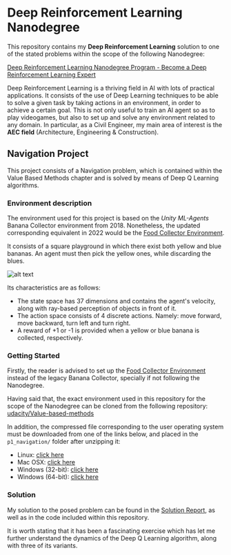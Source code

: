 # Deep Reinforcement Learning Nanodegree

This repository contains my **Deep Reinforcement Learning** solution to one of 
the stated problems within the scope of the following Nanodegree:

[Deep Reinforcement Learning Nanodegree Program - Become a Deep Reinforcement Learning Expert](https://www.udacity.com/course/deep-reinforcement-learning-nanodegree--nd893)



Deep Reinforcement Learning is a thriving field in AI with lots of practical 
applications. It consists of the use of Deep Learning techniques to be able to
solve a given task by taking actions in an environment, in order to achieve a 
certain goal. This is not only useful to train an AI agent so as to play videogames, 
but also to set up and solve any environment related to any domain. In particular, 
as a Civil Engineer, my main area of interest is the **AEC field** (Architecture, 
Engineering & Construction).

## Navigation Project

This project consists of a Navigation problem, which is contained within the Value 
Based Methods chapter and is solved by means of Deep Q Learning algorithms.

### Environment description

The environment used for this project is based on the *Unity ML-Agents* Banana Collector 
environment from 2018. Nonetheless, the updated corresponding equivalent in 2022 
would be the
[Food Collector Environment](https://github.com/Unity-Technologies/ml-agents/blob/main/docs/Learning-Environment-Examples.md#food-collector).

It consists of a square playground in which there exist 
both yellow and blue bananas. An agent must then pick the yellow ones, while discarding
the blues.

![alt text](https://video.udacity-data.com/topher/2018/June/5b1ab4b0_banana/banana.gif)
<br/>

Its characteristics are as follows:
- The state space has 37 dimensions and contains the agent's velocity, along with 
ray-based perception of objects in front of it.
- The action space consists of 4 discrete actions. Namely: move forward, move 
backward, turn left and turn right.
- A reward of +1 or -1 is provided when a yellow or blue banana is collected, 
respectively. 

### Getting Started

Firstly, the reader is advised to set up the 
[Food Collector Environment](https://github.com/Unity-Technologies/ml-agents/blob/main/docs/Learning-Environment-Examples.md#food-collector)
instead of the legacy Banana Collector, specially if not following the Nanodegree.

Having said that, the exact environment used in this repository for the scope of the Nanodegree can be cloned
from the following repository:
[udacity/Value-based-methods](https://github.com/udacity/Value-based-methods)

In addition, the compressed file corresponding to the user operating system must be downloaded from one of the links 
below, and placed in the `p1_navigation/` folder after unzipping it:
- Linux: [click here](https://s3-us-west-1.amazonaws.com/udacity-drlnd/P1/Banana/Banana_Linux.zip)
- Mac OSX: [click here](https://s3-us-west-1.amazonaws.com/udacity-drlnd/P1/Banana/Banana.app.zip)
- Windows (32-bit): [click here](https://s3-us-west-1.amazonaws.com/udacity-drlnd/P1/Banana/Banana_Windows_x86.zip)
- Windows (64-bit): [click here](https://s3-us-west-1.amazonaws.com/udacity-drlnd/P1/Banana/Banana_Windows_x86_64.zip)

### Solution

My solution to the posed problem can be found in the 
[Solution Report](https://htmlpreview.github.io/?https://github.com/cvillagrasa/DeepReinforcementLearning_Navigation/blob/master/Report.html), 
as well as in the code included 
within this repository.

It is worth stating that it has been a fascinating exercise which has let me further understand the dynamics of the 
Deep Q Learning algorithm, along with three of its variants.
